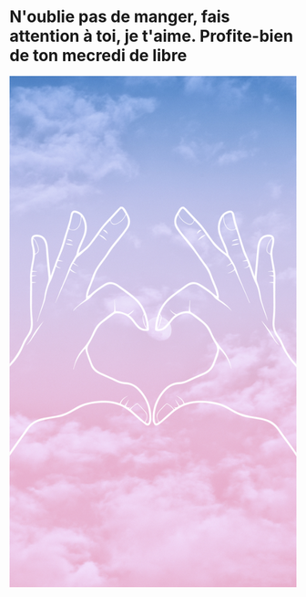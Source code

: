 # N'oublie pas de manger, fais attention à toi, je t'aime. Profite-bien de ton mecredi de libre


![image](https://github.com/AbdelTheGoat/PHOTO/blob/main/Design%20sans%20titre.png?raw=true)

